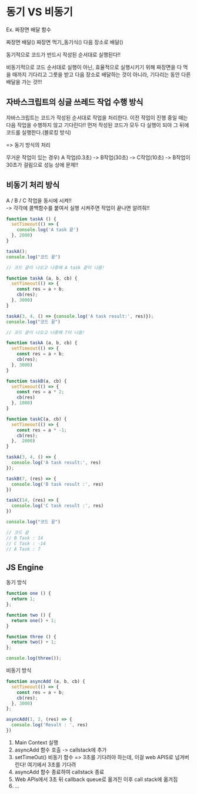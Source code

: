 # 동기 VS 비동기

Ex. 짜장면 배달 함수

짜장면 배달()
짜장면 먹기_동기식()
다음 장소로 배달()


동기적으로
코드가 반드시 작성된 순서대로 실행된다!!


비동기적으로
코드 순서대로 실행이 아닌, 효율적으로 실행시키기 위해
짜장면을 다 먹을 때까지 기다리고 그릇을 받고 다음 장소로 배달하는 것이 아니라, 기다리는 동안 다른 배달을 가는 것!!!




## 자바스크립트의 싱글 쓰레드 작업 수행 방식

자바스크립트는 코드가 작성된 순서대로 작업을 처리한다.
이전 작업이 진행 중일 때는 다음 작업을 수행하지 않고 기다린다!! 먼저 작성된 코드가 모두 다 실행이 되야 그 뒤에 코드를 실행한다.(블로킹 방식)

=> 동기 방식의 처리

무거운 작업이 있는 경우) 
A 작업(0.3초) -> B작업(30초) -> C작업(10초)
 -> B작업이 30초가 걸림으로 성능 상에 문제!!



## 비동기 처리 방식

A / B / C 작업을 동시에 시켜!!  
  -> 각각에 콜백함수를 붙여서 실행 시켜주면 작업이 끝나면 알려줘!!

```js
function taskA () {
  setTimeout(() => {
    console.log('A task 끝')
  }, 2000)
}

taskA();
console.log("코드 끝") 

// 코드 끝이 나오고 나중에 A task 끝이 나옴!

```


```js
function taskA (a, b, cb) {
  setTimeout(() => {
    const res = a + b;
    cb(res);
  }, 3000)
}

taskA(3, 4, () => {console.log('A task result:', res)});
console.log("코드 끝") 

// 코드 끝이 나오고 나중에 7이 나옴!

```

```js
function taskA (a, b, cb) {
  setTimeout(() => {
    const res = a + b;
    cb(res);
  }, 3000)
}

function taskB(a, cb) {
  setTimeout(() => {
    const res = a * 2;
    cb(res)
  }, 1000)
}

function taskC(a, cb) {
  setTimeout(() => {
    const res = a * -1;
    cb(res);
  },  2000)
} 

taskA(3, 4, () => {
  console.log('A task result:', res)
});

taskB(7, (res) => {
  console.log('B task result :', res)
})

taskC(14, (res) => {
  console.log('C task result :', res)
})

console.log("코드 끝") 

// 코드 끝
// B Task : 14
// C Task : -14
// A Task : 7

```



## JS Engine

동기 방식


```js
function one () {
  return 1;
};

function two () {
  return one() + 1;
}

function three () {
  return two() + 1;
};

console.log(three());
```


비동기 방식

```js
function asyncAdd (a, b, cb) {
  setTimeout(() => {
    const res = a + b;
    cb(res);
  }, 3000)
};

asyncAdd(1, 2, (res) => {
  console.log('Result : ', res)
})
```


1. Main Context 실행
2. asyncAdd 함수 호출  -> callstack에 추가 
3. setTimeOut()  비동기 함수 => 3초를 기다려야 하는데, 이걸 web APIS로 넘겨버린다! 여기에서 3초를 기다려
4. asyncAdd 함수 종료하여 callstack 종료
5. Web APIs에서 3초 뒤 callback queue로 옮겨진 이후 call stack에 옮겨짐
6. ...














